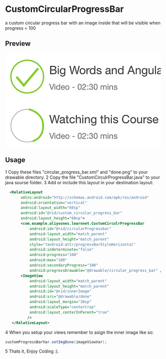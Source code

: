 # CustomCircularProgressBar
a custom circular progress bar with an image inside that will be visible when progress = 100 

## Preview
![Demo image](/Images/demo.JPG)

## Usage
1 Copy these files "circular_progress_bar.xml" and "done.png" to your drawable directory.
2 Copy the file "CustomCirculrProgressBar.java" to your java sourse folder.
3 Add or include this layout in your destination layout:
```xml
  <RelativeLayout
       xmlns:android="http://schemas.android.com/apk/res/android"
       android:orientation="vertical"
       android:layout_width="60sp"
       android:id="@+id/custom_circular_progress_bar"
       android:layout_height="60sp">
       <com.example.aliyounes.learnnet.CustomCirculrProgressBar
           android:id="@+id/circularProgressbar"
           android:layout_width="match_parent"
           android:layout_height="match_parent"
           style="?android:attr/progressBarStyleHorizontal"
           android:indeterminate="false"
           android:progress="100"
           android:max="100"
           android:secondaryProgress="100"
           android:progressDrawable="@drawable/circular_progress_bar" />
       <ImageView
           android:layout_width="match_parent"
           android:layout_height="match_parent"
           android:id="@+id/innerImage"
           android:src="@drawable/done"
           android:layout_margin="20sp"
           android:scaleType="centerCrop"
           android:layout_centerInParent="true"
          />
   </RelativeLayout>
```
4 When you setup your views remember to asign the inner image like so:
```Java
customProgressBarVar.setImgDone(imageViewVar);  
```
5 Thats it, Enjoy Coding :).
